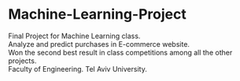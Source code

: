 # Machine-Learning-Project
Final Project for Machine Learning class. <br>
Analyze and predict purchases in E-commerce website. <br>
Won the second best result in class competitions among all the other projects. <br>
Faculty of Engineering. Tel Aviv University. <br>